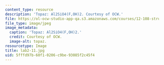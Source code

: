 ```yaml
---
content_type: resource
description: 'Topaz: Al2SiO4(F,OH)2. Courtesy of OCW.'
file: https://ol-ocw-studio-app-qa.s3.amazonaws.com/courses/12-108-structure-of-earth-materials-fall-2004/5fffd97b60f10206c9be93085f2c45f4_lab2-11.jpg
file_type: image/jpeg
image_metadata:
  caption: 'Topaz: Al2SiO4(F,OH)2.'
  credit: Courtesy of OCW.
  image-alt: topaz.
resourcetype: Image
title: lab2-11.jpg
uid: 5fffd97b-60f1-0206-c9be-93085f2c45f4
---
```

